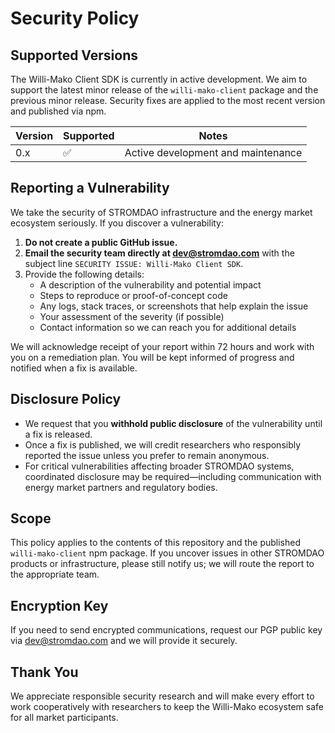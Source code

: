 # Security Policy

## Supported Versions

The Willi-Mako Client SDK is currently in active development. We aim to support the latest minor release of the `willi-mako-client` package and the previous minor release. Security fixes are applied to the most recent version and published via npm.

| Version | Supported | Notes |
|---------|-----------|-------|
| 0.x     | ✅        | Active development and maintenance |

## Reporting a Vulnerability

We take the security of STROMDAO infrastructure and the energy market ecosystem seriously. If you discover a vulnerability:

1. **Do not create a public GitHub issue.**
2. **Email the security team directly at [dev@stromdao.com](mailto:dev@stromdao.com)** with the subject line `SECURITY ISSUE: Willi-Mako Client SDK`.
3. Provide the following details:
   - A description of the vulnerability and potential impact
   - Steps to reproduce or proof-of-concept code
   - Any logs, stack traces, or screenshots that help explain the issue
   - Your assessment of the severity (if possible)
   - Contact information so we can reach you for additional details

We will acknowledge receipt of your report within 72 hours and work with you on a remediation plan. You will be kept informed of progress and notified when a fix is available.

## Disclosure Policy

- We request that you **withhold public disclosure** of the vulnerability until a fix is released.
- Once a fix is published, we will credit researchers who responsibly reported the issue unless you prefer to remain anonymous.
- For critical vulnerabilities affecting broader STROMDAO systems, coordinated disclosure may be required—including communication with energy market partners and regulatory bodies.

## Scope

This policy applies to the contents of this repository and the published `willi-mako-client` npm package. If you uncover issues in other STROMDAO products or infrastructure, please still notify us; we will route the report to the appropriate team.

## Encryption Key

If you need to send encrypted communications, request our PGP public key via [dev@stromdao.com](mailto:dev@stromdao.com) and we will provide it securely.

## Thank You

We appreciate responsible security research and will make every effort to work cooperatively with researchers to keep the Willi-Mako ecosystem safe for all market participants.
